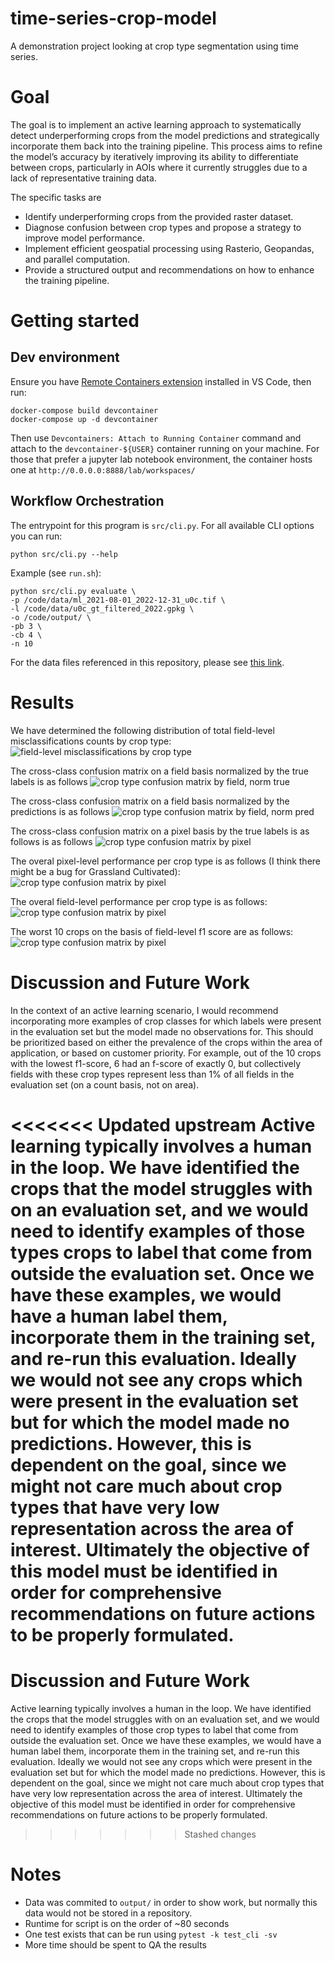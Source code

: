 # time-series-crop-model
A demonstration project looking at crop type segmentation using time series.

# Goal
The goal is to implement an active learning approach to systematically detect underperforming crops from the model predictions and strategically incorporate them back into the training pipeline. This process aims to refine the model’s accuracy by iteratively improving its ability to differentiate between crops, particularly in AOIs where it currently struggles due to a lack of representative training data.

The specific tasks are

* Identify underperforming crops from the provided raster dataset.
* Diagnose confusion between crop types and propose a strategy to improve model performance.
* Implement efficient geospatial processing using Rasterio, Geopandas, and parallel computation.
* Provide a structured output and recommendations on how to enhance the training pipeline.

# Getting started

## Dev environment

Ensure you have [Remote Containers extension](https://marketplace.visualstudio.com/items?itemName=ms-vscode-remote.remote-containers) installed in VS Code, then run:

```
docker-compose build devcontainer
docker-compose up -d devcontainer
```

Then use `Devcontainers: Attach to Running Container` command and attach to the `devcontainer-${USER}` container running on your machine. For those that prefer a jupyter lab notebook environment, the container hosts one at `http://0.0.0.0:8888/lab/workspaces/`

## Workflow Orchestration

The entrypoint for this program is `src/cli.py`. For all available CLI options you can run:

```
python src/cli.py --help
```

Example (see `run.sh`):

```
python src/cli.py evaluate \
-p /code/data/ml_2021-08-01_2022-12-31_u0c.tif \
-l /code/data/u0c_gt_filtered_2022.gpkg \
-o /code/output/ \
-pb 3 \
-cb 4 \
-n 10
```

For the data files referenced in this repository, please see [this link](https://github.com/regrowag/regrow-mle-hiring/tree/main?tab=readme-ov-file#inputs).

# Results
We have determined the following distribution of total field-level misclassifications counts by crop type:
![field-level misclassifications by crop type](output/field_level_misclassifications.png)

The cross-class confusion matrix on a field basis normalized by the true labels is as follows
![crop type confusion matrix by field, norm true](output/fieldwise_confusion_matrix_norm_true.png)

The cross-class confusion matrix on a field basis normalized by the predictions is as follows
![crop type confusion matrix by field, norm pred](output/fieldwise_confusion_matrix_norm_pred.png)

The cross-class confusion matrix on a pixel basis by the true labels is as follows is as follows
![crop type confusion matrix by pixel](output/pixelwise_confusion_matrix.png)

The overal pixel-level performance per crop type is as follows (I think there might be a bug for Grassland Cultivated):
![crop type confusion matrix by pixel](output/result_per_class.png)

The overal field-level performance per crop type is as follows:
![crop type confusion matrix by pixel](output/fieldwise_result_per_class.png)

The worst 10 crops on the basis of field-level f1 score are as follows:
![crop type confusion matrix by pixel](output/worse_10_crops.png)

# Discussion and Future Work
In the context of an active learning scenario, I would recommend incorporating more examples of crop classes for which labels were present in the evaluation set but the model made no observations for. This should be prioritized based on either the prevalence of the crops within the area of application, or based on customer priority. For example, out of the 10 crops with the lowest f1-score, 6 had an f-score of exactly 0, but collectively fields with these crop types represent less than 1% of all fields in the evaluation set (on a count basis, not on area).

<<<<<<< Updated upstream
Active learning typically involves a human in the loop. We have identified the crops that the model struggles with on an evaluation set, and we would need to identify examples of those types crops to label that come from outside the evaluation set. Once we have these examples, we would have a human label them, incorporate them in the training set, and re-run this evaluation. Ideally we would not see any crops which were present in the evaluation set but for which the model made no predictions. However, this is dependent on the goal, since we might not care much about crop types that have very low representation across the area of interest. Ultimately the objective of this model must be identified in order for comprehensive recommendations on future actions to be properly formulated.
=======

# Discussion and Future Work
Active learning typically involves a human in the loop. We have identified the crops that the model struggles with on an evaluation set, and we would need to identify examples of those crop types to label that come from outside the evaluation set. Once we have these examples, we would have a human label them, incorporate them in the training set, and re-run this evaluation. Ideally we would not see any crops which were present in the evaluation set but for which the model made no predictions. However, this is dependent on the goal, since we might not care much about crop types that have very low representation across the area of interest. Ultimately the objective of this model must be identified in order for comprehensive recommendations on future actions to be properly formulated.
>>>>>>> Stashed changes

# Notes
* Data was commited to `output/` in order to show work, but normally this data would not be stored in a repository.
* Runtime for script is on the order of ~80 seconds
* One test exists that can be run using `pytest -k test_cli -sv`
* More time should be spent to QA the results